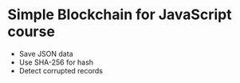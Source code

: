 # Simple Blockchain for JavaScript course

- Save JSON data
- Use SHA-256 for hash
- Detect corrupted records
